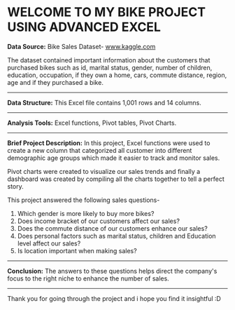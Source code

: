 # WELCOME TO MY BIKE PROJECT USING ADVANCED EXCEL
**Data Source:** Bike Sales Dataset- www.kaggle.com

The dataset contained important information about the customers that purchased bikes such as id, marital status, gender, number of children, education, occupation, if they own a home, cars, commute distance, region, age and if they purchased a bike.
___________________________________________________________________________________________________________________________________________________________________
**Data Structure:** This Excel file contains 1,001 rows and 14 columns.
___________________________________________________________________________________________________________________________________________________________________
**Analysis Tools:** Excel functions, Pivot tables, Pivot Charts.
___________________________________________________________________________________________________________________________________________________________________
**Brief Project Description:**
In this project, Excel functions were used to create a new column that categorized all customer into different demographic age groups which made it easier to track and monitor sales.

Pivot charts were created to visualize our sales trends and finally a dashboard was created by compiling all the charts together to tell a perfect story.

This project answered the following sales questions-
1. Which gender is more likely to buy more bikes?
2. Does income bracket of our customers affect our sales?
3. Does the commute distance of our customers enhance our sales?
4. Does personal factors such as marital status, children and Education level affect our sales?
5. Is location important when making sales?
________________________________________________________________________________________________________________________________________________________________

**Conclusion:** The answers to these questions helps direct the company's focus to the right niche to enhance the number of sales.
_______________________________
Thank you for going through the project and i hope you find it insightful :D
